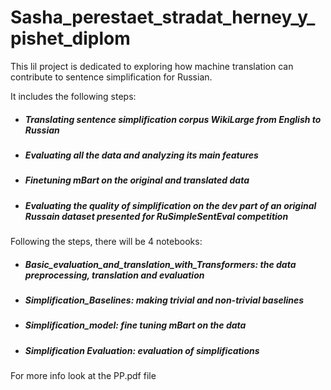 # Sasha_perestaet_stradat_herney_y_pishet_diplom

This lil project is dedicated to exploring how machine translation can contribute to sentence simplification for Russian.

It includes the following steps:
* ##### Translating sentence simplification corpus WikiLarge from English to Russian 
* ##### Evaluating all the data and analyzing its main features
* ##### Finetuning mBart on the original and translated data
* ##### Evaluating the quality of simplification on the dev part of an original Russain dataset presented for RuSimpleSentEval competition

Following the steps, there will be  4 notebooks:
* ##### *Basic_evaluation_and_translation_with_Transformers*: the data preprocessing, translation and evaluation
* ##### *Simplification_Baselines*: making trivial and non-trivial baselines
* ##### *Simplification_model*: fine tuning mBart on the data
* ##### *Simplification Evaluation*: evaluation of simplifications

For more info look at the PP.pdf file
